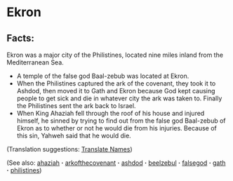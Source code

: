 # Ekron #

## Facts: ##

Ekron was a major city of the Philistines, located nine miles inland from the Mediterranean Sea.

* A temple of the false god Baal-zebub was located at Ekron.
* When the Philistines captured the ark of the covenant, they took it to Ashdod, then moved it to Gath and Ekron because God kept causing people to get sick and die in whatever city the ark was taken to. Finally the Philistines sent the ark back to Israel.
* When King Ahaziah fell through the roof of his house and injured himself, he sinned by trying to find out from the false god Baal-zebub of Ekron as to whether or not he would die from his injuries. Because of this sin, Yahweh said that he would die.

(Translation suggestions: [Translate Names](https://git.door43.org/Door43/en-ta-translate-vol1/src/master/content/translate_names.md)) 

(See also: [ahaziah](../other/ahaziah.md) **·** [arkofthecovenant](../other/arkofthecovenant.md) **·** [ashdod](../other/ashdod.md) **·** [beelzebul](../other/beelzebul.md) **·** [falsegod](../kt/falsegod.md) **·** [gath](../other/gath.md) **·** [philistines](../other/philistines.md))

